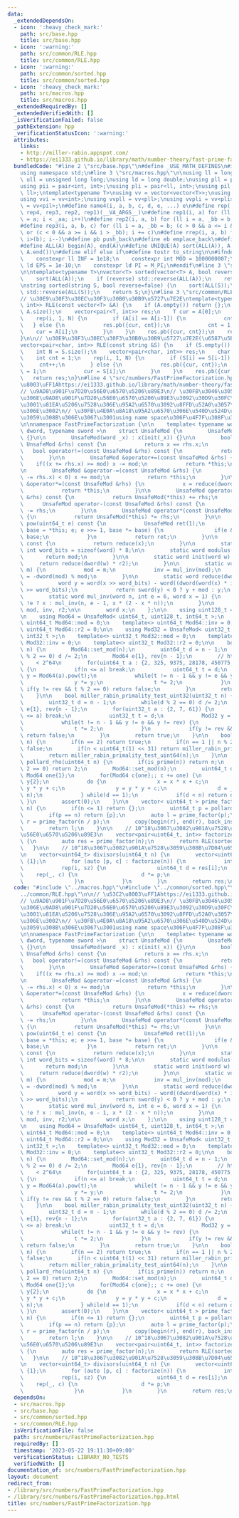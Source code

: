 ```yaml
---
data:
  _extendedDependsOn:
  - icon: ':heavy_check_mark:'
    path: src/base.hpp
    title: src/base.hpp
  - icon: ':warning:'
    path: src/common/RLE.hpp
    title: src/common/RLE.hpp
  - icon: ':warning:'
    path: src/common/sorted.hpp
    title: src/common/sorted.hpp
  - icon: ':heavy_check_mark:'
    path: src/macros.hpp
    title: src/macros.hpp
  _extendedRequiredBy: []
  _extendedVerifiedWith: []
  _isVerificationFailed: false
  _pathExtension: hpp
  _verificationStatusIcon: ':warning:'
  attributes:
    links:
    - http://miller-rabin.appspot.com/
    - https://ei1333.github.io/library/math/number-theory/fast-prime-factorization.hpp
  bundledCode: "#line 2 \"src/base.hpp\"\n#define _USE_MATH_DEFINES\n#include <bits/stdc++.h>\n\
    using namespace std;\n#line 3 \"src/macros.hpp\"\n\nusing ll = long long;\nusing\
    \ ull = unsigned long long;\nusing ld = long double;\nusing pll = pair<ll, ll>;\n\
    using pii = pair<int, int>;\nusing pli = pair<ll, int>;\nusing pil = pair<int,\
    \ ll>;\ntemplate<typename T>\nusing vv = vector<vector<T>>;\nusing vvl = vv<ll>;\n\
    using vvi = vv<int>;\nusing vvpll = vv<pll>;\nusing vvpli = vv<pli>;\nusing vvpil\
    \ = vv<pil>;\n#define name4(i, a, b, c, d, e, ...) e\n#define rep(...) name4(__VA_ARGS__,\
    \ rep4, rep3, rep2, rep1)(__VA_ARGS__)\n#define rep1(i, a) for (ll i = 0, _aa\
    \ = a; i < _aa; i++)\n#define rep2(i, a, b) for (ll i = a, _bb = b; i < _bb; i++)\n\
    #define rep3(i, a, b, c) for (ll i = a, _bb = b; (c > 0 && a <= i && i < _bb)\
    \ or (c < 0 && a >= i && i > _bb); i += c)\n#define rrep(i, a, b) for (ll i=(a);\
    \ i>(b); i--)\n#define pb push_back\n#define eb emplace_back\n#define mkp make_pair\n\
    #define ALL(A) begin(A), end(A)\n#define UNIQUE(A) sort(ALL(A)), A.erase(unique(ALL(A)),\
    \ A.end())\n#define elif else if\n#define tostr to_string\n\n#ifndef CONSTANTS\n\
    \    constexpr ll INF = 1e18;\n    constexpr int MOD = 1000000007;\n    constexpr\
    \ ld EPS = 1e-10;\n    constexpr ld PI = M_PI;\n#endif\n#line 3 \"src/common/sorted.hpp\"\
    \n\ntemplate<typename T>\nvector<T> sorted(vector<T> A, bool reverse=false) {\n\
    \    sort(ALL(A));\n    if (reverse) std::reverse(ALL(A));\n    return A;\n}\n\
    \nstring sorted(string S, bool reverse=false) {\n    sort(ALL(S));\n    if (reverse)\
    \ std::reverse(ALL(S));\n    return S;\n}\n#line 3 \"src/common/RLE.hpp\"\n\n\
    // \u30E9\u30F3\u30EC\u30F3\u30B0\u30B9\u5727\u7E2E\ntemplate<typename T>\nvector<pair<T,\
    \ int>> RLE(const vector<T> &A) {\n    if (A.empty()) return {};\n    int N =\
    \ A.size();\n    vector<pair<T, int>> res;\n    T cur = A[0];\n    int cnt = 1;\n\
    \    rep(i, 1, N) {\n        if (A[i] == A[i-1]) {\n            cnt++;\n     \
    \   } else {\n            res.pb({cur, cnt});\n            cnt = 1;\n        \
    \    cur = A[i];\n        }\n    }\n    res.pb({cur, cnt});\n    return res;\n\
    }\n\n// \u30E9\u30F3\u30EC\u30F3\u30B0\u30B9\u5727\u7E2E(\u6587\u5B57\u5217)\n\
    vector<pair<char, int>> RLE(const string &S) {\n    if (S.empty()) return {};\n\
    \    int N = S.size();\n    vector<pair<char, int>> res;\n    char cur = S[0];\n\
    \    int cnt = 1;\n    rep(i, 1, N) {\n        if (S[i] == S[i-1]) {\n       \
    \     cnt++;\n        } else {\n            res.pb({cur, cnt});\n            cnt\
    \ = 1;\n            cur = S[i];\n        }\n    }\n    res.pb({cur, cnt});\n \
    \   return res;\n}\n#line 4 \"src/numbers/FastPrimeFactorization.hpp\"\n\n// \u53C2\
    \u8003\uFF1Ahttps://ei1333.github.io/library/math/number-theory/fast-prime-factorization.hpp\n\
    // \u9AD8\u901F\u7D20\u56E0\u6570\u5206\u89E3\n// \u30FB\u3046\u3057\u3055\u3093\
    \u306E\u9AD8\u901F\u7D20\u56E0\u6570\u5206\u89E3\u3092\u30D9\u30FC\u30B9\u306B\
    \u3001\u81EA\u5206\u7528\u306E\u95A2\u6570\u3092\u8FFD\u52A0\u3057\u305F\u3082\
    \u306E\u3002\n// \u30FB\u4E0A\u8A18\u95A2\u6570\u306E\u540D\u524D\u304C\u7AF6\u5408\
    \u3059\u308B\u306E\u3067\u3001using name space\u306F\u4F7F\u308F\u306A\u3044\u3002\
    \n\nnamespace FastPrimeFactorization {\n\n    template< typename word, typename\
    \ dword, typename sword >\n    struct UnsafeMod {\n        UnsafeMod() : x(0)\
    \ {}\n\n        UnsafeMod(word _x) : x(init(_x)) {}\n\n        bool operator==(const\
    \ UnsafeMod &rhs) const {\n            return x == rhs.x;\n        }\n\n     \
    \   bool operator!=(const UnsafeMod &rhs) const {\n            return x != rhs.x;\n\
    \        }\n\n        UnsafeMod &operator+=(const UnsafeMod &rhs) {\n        \
    \    if((x += rhs.x) >= mod) x -= mod;\n            return *this;\n        }\n\
    \n        UnsafeMod &operator-=(const UnsafeMod &rhs) {\n            if(sword(x\
    \ -= rhs.x) < 0) x += mod;\n            return *this;\n        }\n\n        UnsafeMod\
    \ &operator*=(const UnsafeMod &rhs) {\n            x = reduce(dword(x) * rhs.x);\n\
    \            return *this;\n        }\n\n        UnsafeMod operator+(const UnsafeMod\
    \ &rhs) const {\n            return UnsafeMod(*this) += rhs;\n        }\n\n  \
    \      UnsafeMod operator-(const UnsafeMod &rhs) const {\n            return UnsafeMod(*this)\
    \ -= rhs;\n        }\n\n        UnsafeMod operator*(const UnsafeMod &rhs) const\
    \ {\n            return UnsafeMod(*this) *= rhs;\n        }\n\n        UnsafeMod\
    \ pow(uint64_t e) const {\n            UnsafeMod ret(1);\n            for(UnsafeMod\
    \ base = *this; e; e >>= 1, base *= base) {\n                if(e & 1) ret *=\
    \ base;\n            }\n            return ret;\n        }\n\n        word get()\
    \ const {\n            return reduce(x);\n        }\n\n        static constexpr\
    \ int word_bits = sizeof(word) * 8;\n\n        static word modulus() {\n     \
    \       return mod;\n        }\n\n        static word init(word w) {\n       \
    \     return reduce(dword(w) * r2);\n        }\n\n        static void set_mod(word\
    \ m) {\n            mod = m;\n            inv = mul_inv(mod);\n            r2\
    \ = -dword(mod) % mod;\n        }\n\n        static word reduce(dword x) {\n \
    \           word y = word(x >> word_bits) - word((dword(word(x) * inv) * mod)\
    \ >> word_bits);\n            return sword(y) < 0 ? y + mod : y;\n        }\n\n\
    \        static word mul_inv(word n, int e = 6, word x = 1) {\n            return\
    \ !e ? x : mul_inv(n, e - 1, x * (2 - x * n));\n        }\n\n        static word\
    \ mod, inv, r2;\n\n        word x;\n    };\n\n    using uint128_t = __uint128_t;\n\
    \n    using Mod64 = UnsafeMod< uint64_t, uint128_t, int64_t >;\n    template<>\
    \ uint64_t Mod64::mod = 0;\n    template<> uint64_t Mod64::inv = 0;\n    template<>\
    \ uint64_t Mod64::r2 = 0;\n\n    using Mod32 = UnsafeMod< uint32_t, uint64_t,\
    \ int32_t >;\n    template<> uint32_t Mod32::mod = 0;\n    template<> uint32_t\
    \ Mod32::inv = 0;\n    template<> uint32_t Mod32::r2 = 0;\n\n    bool miller_rabin_primality_test_uint64(uint64_t\
    \ n) {\n        Mod64::set_mod(n);\n        uint64_t d = n - 1;\n        while(d\
    \ % 2 == 0) d /= 2;\n        Mod64 e{1}, rev{n - 1};\n        // http://miller-rabin.appspot.com/\
    \    < 2^64\n        for(uint64_t a : {2, 325, 9375, 28178, 450775, 9780504, 1795265022})\
    \ {\n            if(n <= a) break;\n            uint64_t t = d;\n            Mod64\
    \ y = Mod64(a).pow(t);\n            while(t != n - 1 && y != e && y != rev) {\n\
    \                y *= y;\n                t *= 2;\n            }\n           \
    \ if(y != rev && t % 2 == 0) return false;\n        }\n        return true;\n\
    \    }\n\n    bool miller_rabin_primality_test_uint32(uint32_t n) {\n        Mod32::set_mod(n);\n\
    \        uint32_t d = n - 1;\n        while(d % 2 == 0) d /= 2;\n        Mod32\
    \ e{1}, rev{n - 1};\n        for(uint32_t a : {2, 7, 61}) {\n            if(n\
    \ <= a) break;\n            uint32_t t = d;\n            Mod32 y = Mod32(a).pow(t);\n\
    \            while(t != n - 1 && y != e && y != rev) {\n                y *= y;\n\
    \                t *= 2;\n            }\n            if(y != rev && t % 2 == 0)\
    \ return false;\n        }\n        return true;\n    }\n\n    bool is_prime(uint64_t\
    \ n) {\n        if(n == 2) return true;\n        if(n == 1 || n % 2 == 0) return\
    \ false;\n        if(n < uint64_t(1) << 31) return miller_rabin_primality_test_uint32(n);\n\
    \        return miller_rabin_primality_test_uint64(n);\n    }\n\n    uint64_t\
    \ pollard_rho(uint64_t n) {\n        if(is_prime(n)) return n;\n        if(n %\
    \ 2 == 0) return 2;\n        Mod64::set_mod(n);\n        uint64_t d;\n       \
    \ Mod64 one{1};\n        for(Mod64 c{one};; c += one) {\n            Mod64 x{2},\
    \ y{2};\n            do {\n                x = x * x + c;\n                y =\
    \ y * y + c;\n                y = y * y + c;\n                d = __gcd((x - y).get(),\
    \ n);\n            } while(d == 1);\n            if(d < n) return d;\n       \
    \ }\n        assert(0);\n    }\n\n    vector< uint64_t > prime_factor(uint64_t\
    \ n) {\n        if(n <= 1) return {};\n        uint64_t p = pollard_rho(n);\n\
    \        if(p == n) return {p};\n        auto l = prime_factor(p);\n        auto\
    \ r = prime_factor(n / p);\n        copy(begin(r), end(r), back_inserter(l));\n\
    \        return l;\n    }\n\n    // 10^18\u3067\u3082\u901A\u7528\u3059\u308B\u7D20\
    \u56E0\u6570\u5206\u89E3\n    vector<pair<uint64_t, int>> factorize(uint64_t n)\
    \ {\n        auto res = prime_factor(n);\n        return RLE(sorted(res));\n \
    \   }\n\n    // 10^18\u3067\u3082\u901A\u7528\u3059\u308B\u7D04\u6570\u5217\u6319\
    \n    vector<uint64_t> divisors(uint64_t n) {\n        vector<uint64_t> res =\
    \ {1};\n        for (auto [p, c] : factorize(n)) {\n            int sz = res.size();\n\
    \            rep(i, sz) {\n                uint64_t d = res[i];\n            \
    \    rep(_, c) {\n                    d *= p;\n                    res.eb(d);\n\
    \                }\n            }\n        }\n        return res;\n    }\n};\n"
  code: "#include \"../macros.hpp\"\n#include \"../common/sorted.hpp\"\n#include \"\
    ../common/RLE.hpp\"\n\n// \u53C2\u8003\uFF1Ahttps://ei1333.github.io/library/math/number-theory/fast-prime-factorization.hpp\n\
    // \u9AD8\u901F\u7D20\u56E0\u6570\u5206\u89E3\n// \u30FB\u3046\u3057\u3055\u3093\
    \u306E\u9AD8\u901F\u7D20\u56E0\u6570\u5206\u89E3\u3092\u30D9\u30FC\u30B9\u306B\
    \u3001\u81EA\u5206\u7528\u306E\u95A2\u6570\u3092\u8FFD\u52A0\u3057\u305F\u3082\
    \u306E\u3002\n// \u30FB\u4E0A\u8A18\u95A2\u6570\u306E\u540D\u524D\u304C\u7AF6\u5408\
    \u3059\u308B\u306E\u3067\u3001using name space\u306F\u4F7F\u308F\u306A\u3044\u3002\
    \n\nnamespace FastPrimeFactorization {\n\n    template< typename word, typename\
    \ dword, typename sword >\n    struct UnsafeMod {\n        UnsafeMod() : x(0)\
    \ {}\n\n        UnsafeMod(word _x) : x(init(_x)) {}\n\n        bool operator==(const\
    \ UnsafeMod &rhs) const {\n            return x == rhs.x;\n        }\n\n     \
    \   bool operator!=(const UnsafeMod &rhs) const {\n            return x != rhs.x;\n\
    \        }\n\n        UnsafeMod &operator+=(const UnsafeMod &rhs) {\n        \
    \    if((x += rhs.x) >= mod) x -= mod;\n            return *this;\n        }\n\
    \n        UnsafeMod &operator-=(const UnsafeMod &rhs) {\n            if(sword(x\
    \ -= rhs.x) < 0) x += mod;\n            return *this;\n        }\n\n        UnsafeMod\
    \ &operator*=(const UnsafeMod &rhs) {\n            x = reduce(dword(x) * rhs.x);\n\
    \            return *this;\n        }\n\n        UnsafeMod operator+(const UnsafeMod\
    \ &rhs) const {\n            return UnsafeMod(*this) += rhs;\n        }\n\n  \
    \      UnsafeMod operator-(const UnsafeMod &rhs) const {\n            return UnsafeMod(*this)\
    \ -= rhs;\n        }\n\n        UnsafeMod operator*(const UnsafeMod &rhs) const\
    \ {\n            return UnsafeMod(*this) *= rhs;\n        }\n\n        UnsafeMod\
    \ pow(uint64_t e) const {\n            UnsafeMod ret(1);\n            for(UnsafeMod\
    \ base = *this; e; e >>= 1, base *= base) {\n                if(e & 1) ret *=\
    \ base;\n            }\n            return ret;\n        }\n\n        word get()\
    \ const {\n            return reduce(x);\n        }\n\n        static constexpr\
    \ int word_bits = sizeof(word) * 8;\n\n        static word modulus() {\n     \
    \       return mod;\n        }\n\n        static word init(word w) {\n       \
    \     return reduce(dword(w) * r2);\n        }\n\n        static void set_mod(word\
    \ m) {\n            mod = m;\n            inv = mul_inv(mod);\n            r2\
    \ = -dword(mod) % mod;\n        }\n\n        static word reduce(dword x) {\n \
    \           word y = word(x >> word_bits) - word((dword(word(x) * inv) * mod)\
    \ >> word_bits);\n            return sword(y) < 0 ? y + mod : y;\n        }\n\n\
    \        static word mul_inv(word n, int e = 6, word x = 1) {\n            return\
    \ !e ? x : mul_inv(n, e - 1, x * (2 - x * n));\n        }\n\n        static word\
    \ mod, inv, r2;\n\n        word x;\n    };\n\n    using uint128_t = __uint128_t;\n\
    \n    using Mod64 = UnsafeMod< uint64_t, uint128_t, int64_t >;\n    template<>\
    \ uint64_t Mod64::mod = 0;\n    template<> uint64_t Mod64::inv = 0;\n    template<>\
    \ uint64_t Mod64::r2 = 0;\n\n    using Mod32 = UnsafeMod< uint32_t, uint64_t,\
    \ int32_t >;\n    template<> uint32_t Mod32::mod = 0;\n    template<> uint32_t\
    \ Mod32::inv = 0;\n    template<> uint32_t Mod32::r2 = 0;\n\n    bool miller_rabin_primality_test_uint64(uint64_t\
    \ n) {\n        Mod64::set_mod(n);\n        uint64_t d = n - 1;\n        while(d\
    \ % 2 == 0) d /= 2;\n        Mod64 e{1}, rev{n - 1};\n        // http://miller-rabin.appspot.com/\
    \    < 2^64\n        for(uint64_t a : {2, 325, 9375, 28178, 450775, 9780504, 1795265022})\
    \ {\n            if(n <= a) break;\n            uint64_t t = d;\n            Mod64\
    \ y = Mod64(a).pow(t);\n            while(t != n - 1 && y != e && y != rev) {\n\
    \                y *= y;\n                t *= 2;\n            }\n           \
    \ if(y != rev && t % 2 == 0) return false;\n        }\n        return true;\n\
    \    }\n\n    bool miller_rabin_primality_test_uint32(uint32_t n) {\n        Mod32::set_mod(n);\n\
    \        uint32_t d = n - 1;\n        while(d % 2 == 0) d /= 2;\n        Mod32\
    \ e{1}, rev{n - 1};\n        for(uint32_t a : {2, 7, 61}) {\n            if(n\
    \ <= a) break;\n            uint32_t t = d;\n            Mod32 y = Mod32(a).pow(t);\n\
    \            while(t != n - 1 && y != e && y != rev) {\n                y *= y;\n\
    \                t *= 2;\n            }\n            if(y != rev && t % 2 == 0)\
    \ return false;\n        }\n        return true;\n    }\n\n    bool is_prime(uint64_t\
    \ n) {\n        if(n == 2) return true;\n        if(n == 1 || n % 2 == 0) return\
    \ false;\n        if(n < uint64_t(1) << 31) return miller_rabin_primality_test_uint32(n);\n\
    \        return miller_rabin_primality_test_uint64(n);\n    }\n\n    uint64_t\
    \ pollard_rho(uint64_t n) {\n        if(is_prime(n)) return n;\n        if(n %\
    \ 2 == 0) return 2;\n        Mod64::set_mod(n);\n        uint64_t d;\n       \
    \ Mod64 one{1};\n        for(Mod64 c{one};; c += one) {\n            Mod64 x{2},\
    \ y{2};\n            do {\n                x = x * x + c;\n                y =\
    \ y * y + c;\n                y = y * y + c;\n                d = __gcd((x - y).get(),\
    \ n);\n            } while(d == 1);\n            if(d < n) return d;\n       \
    \ }\n        assert(0);\n    }\n\n    vector< uint64_t > prime_factor(uint64_t\
    \ n) {\n        if(n <= 1) return {};\n        uint64_t p = pollard_rho(n);\n\
    \        if(p == n) return {p};\n        auto l = prime_factor(p);\n        auto\
    \ r = prime_factor(n / p);\n        copy(begin(r), end(r), back_inserter(l));\n\
    \        return l;\n    }\n\n    // 10^18\u3067\u3082\u901A\u7528\u3059\u308B\u7D20\
    \u56E0\u6570\u5206\u89E3\n    vector<pair<uint64_t, int>> factorize(uint64_t n)\
    \ {\n        auto res = prime_factor(n);\n        return RLE(sorted(res));\n \
    \   }\n\n    // 10^18\u3067\u3082\u901A\u7528\u3059\u308B\u7D04\u6570\u5217\u6319\
    \n    vector<uint64_t> divisors(uint64_t n) {\n        vector<uint64_t> res =\
    \ {1};\n        for (auto [p, c] : factorize(n)) {\n            int sz = res.size();\n\
    \            rep(i, sz) {\n                uint64_t d = res[i];\n            \
    \    rep(_, c) {\n                    d *= p;\n                    res.eb(d);\n\
    \                }\n            }\n        }\n        return res;\n    }\n};\n"
  dependsOn:
  - src/macros.hpp
  - src/base.hpp
  - src/common/sorted.hpp
  - src/common/RLE.hpp
  isVerificationFile: false
  path: src/numbers/FastPrimeFactorization.hpp
  requiredBy: []
  timestamp: '2023-05-22 19:11:30+09:00'
  verificationStatus: LIBRARY_NO_TESTS
  verifiedWith: []
documentation_of: src/numbers/FastPrimeFactorization.hpp
layout: document
redirect_from:
- /library/src/numbers/FastPrimeFactorization.hpp
- /library/src/numbers/FastPrimeFactorization.hpp.html
title: src/numbers/FastPrimeFactorization.hpp
---
```

